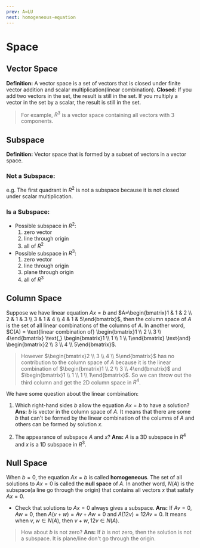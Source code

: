 ```yaml
---
prev: A=LU
next: homogeneous-equation
---
```

# Space

## Vector Space
**Definition:** A vector space is a set of vectors that is closed under finite vector addition and scalar multiplication(linear combination).
**Closed:** If you add two vectors in the set, the result is still in the set. If you multiply a vector in the set by a scalar, the result is still in the set.
> For example, $R^3$ is a vector space containing all vectors with 3 components.

## Subspace
**Definition:** Vector space that is formed by a subset of vectors in a vector space.

### Not a Subspace:
e.g. The first quadrant in $R^2$ is not a subspace because it is not closed under scalar multiplication.
### Is a Subspace:
- Possible subspace in $R^2$:
  1. zero vector
  2. line through origin
  3. all of $R^2$
- Possible subspace in $R^3$:
  1. zero vector
  2. line through origin
  3. plane through origin
  4. all of $R^3$

## Column Space
Suppose we have linear equation $Ax=b$ and $A=\begin{bmatrix}1 & 1 & 2 \\ 2 & 1 & 3 \\ 3 & 1 & 4 \\ 4 & 1 & 5\end{bmatrix}$, then the column space of $A$ is the set of all linear combinations of the columns of $A$.
In another word, $C(A) = \text{linear combination of} \begin{bmatrix}1 \\ 2 \\ 3 \\ 4\end{bmatrix} \text{,} \begin{bmatrix}1 \\ 1 \\ 1 \\ 1\end{bmatrix} \text{and} \begin{bmatrix}2 \\ 3 \\ 4 \\ 5\end{bmatrix}$.
> However $\begin{bmatrix}2 \\ 3 \\ 4 \\ 5\end{bmatrix}$ has no contribution to the column space of $A$ because it is the linear combination of $\begin{bmatrix}1 \\ 2 \\ 3 \\ 4\end{bmatrix}$ and $\begin{bmatrix}1 \\ 1 \\ 1 \\ 1\end{bmatrix}$. So we can throw out the third column and get the 2D column space in $R^4$.

We have some question about the linear combination:

1. Which right-hand sides $b$ allow the equation $Ax=b$ to have a solution?
   **Ans:** $b$ is vector in the column space of $A$. It means that there are some $b$ that can't be formed by the linear combination of the columns of $A$ and others can be formed by solution $x$.

2. The appearance of subspace $A$ and $x$?
    **Ans:** $A$ is a 3D subspace in $R^4$ and $x$ is a 1D subspace in $R^3$.

## Null Space
When $b=0$, the equation $Ax=b$ is called **homogeneous**. The set of all solutions to $Ax=0$ is called the **null space** of $A$.
In another word, $N(A)$ is the subspace(a line go through the origin) that contains all vectors $x$ that satisfy $Ax=0$.

- Check that solutions to $Ax=0$ always gives a subspace.
  **Ans:** If $Av=0, Aw=0$, then $A(v+w)=Av+Aw=0$ and $A(12v)=12Av=0$. It means when $v, w \in N(A)$, then $v+w, 12v \in N(A)$.

> How about $b$ is not zero?
> **Ans:** If $b$ is not zero, then the solution is not a subspace. It is plane/line don't go through the origin.
